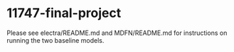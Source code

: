 # 11747-final-project

Please see electra/README.md and MDFN/README.md for instructions on running the two baseline models. 
